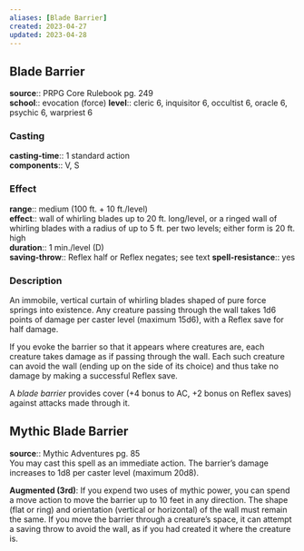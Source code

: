 ```yaml
---
aliases: [Blade Barrier]
created: 2023-04-27
updated: 2023-04-28
---
```


## Blade Barrier

**source**:: PRPG Core Rulebook pg. 249  
**school**:: evocation (force)
**level**:: cleric 6, inquisitor 6, occultist 6, oracle 6, psychic 6, warpriest 6

### Casting

**casting-time**:: 1 standard action  
**components**:: V, S

### Effect

**range**:: medium (100 ft. + 10 ft./level)  
**effect**:: wall of whirling blades up to 20 ft. long/level, or a ringed wall of whirling blades with a radius of up to 5 ft. per two levels; either form is 20 ft. high  
**duration**:: 1 min./level (D)  
**saving-throw**:: Reflex half or Reflex negates; see text
**spell-resistance**:: yes

### Description

An immobile, vertical curtain of whirling blades shaped of pure force springs into existence. Any creature passing through the wall takes 1d6 points of damage per caster level (maximum 15d6), with a Reflex save for half damage.  
  
If you evoke the barrier so that it appears where creatures are, each creature takes damage as if passing through the wall. Each such creature can avoid the wall (ending up on the side of its choice) and thus take no damage by making a successful Reflex save.  
  
A *blade barrier* provides cover (+4 bonus to AC, +2 bonus on Reflex saves) against attacks made through it.

## Mythic Blade Barrier

**source**:: Mythic Adventures pg. 85  
You may cast this spell as an immediate action. The barrier’s damage increases to 1d8 per caster level (maximum 20d8).  
  
**Augmented (3rd)**: If you expend two uses of mythic power, you can spend a move action to move the barrier up to 10 feet in any direction. The shape (flat or ring) and orientation (vertical or horizontal) of the wall must remain the same. If you move the barrier through a creature’s space, it can attempt a saving throw to avoid the wall, as if you had created it where the creature is.
